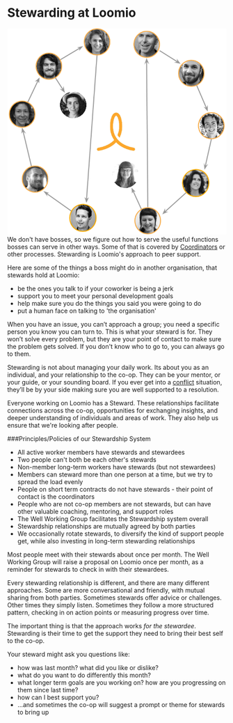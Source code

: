 # Stewarding at Loomio

![](stewards2016.png)
We don't have bosses, so we figure out how to serve the useful functions bosses can serve in other ways. Some of that is covered by [Coordinators](https://loomio.gitbooks.io/loomio-cooperative-handbook/content/coordination.html) or other processes. Stewarding is Loomio's approach to peer support.

Here are some of the things a boss might do in another organisation, that stewards hold at Loomio:

* be the ones you talk to if your coworker is being a jerk
* support you to meet your personal development goals
* help make sure you do the things you said you were going to do
* put a human face on talking to 'the organisation'

When you have an issue, you can’t approach a group; you need a specific person you know you can turn to. This is what your steward is for. They won’t solve every problem, but they are your point of contact to make sure the problem gets solved. If you don't know who to go to, you can always go to them.

Stewarding is not about managing your daily work. Its about you as an individual, and your relationship to the co-op. They can be your mentor, or your guide, or your sounding board. If you ever get into a [conflict](https://loomio.gitbooks.io/loomio-cooperative-handbook/content/conflict_resolution.html) situation, they’ll be by your side making sure you are well supported to a resolution.

Everyone working on Loomio has a Steward. These relationships facilitate connections across the co-op, opportunities for exchanging insights, and deeper understanding of individuals and areas of work. They also help us ensure that we're looking after people.

###Principles/Policies of our Stewardship System

* All active worker members have stewards and stewardees
* Two people can't both be each other's stewards
* Non-member long-term workers have stewards (but not stewardees)
* Members can steward more than one person at a time, but we try to spread the load evenly
* People on short term contracts do not have stewards - their point of contact is the coordinators
* People who are not co-op members are not stewards, but can have other valuable coaching, mentoring, and support roles
* The Well Working Group facilitates the Stewardship system overall
* Stewardship relationships are mutually agreed by both parties
* We occasionally rotate stewards, to diversify the kind of support people get, while also investing in long-term stewarding relationships

Most people meet with their stewards about once per month. The Well Working Group will raise a proposal on Loomio once per month, as a reminder for stewards to check in with their stewardees.

Every stewarding relationship is different, and there are many different approaches. Some are more conversational and friendly, with mutual sharing from both parties. Sometimes stewards offer advice or challenges. Other times they simply listen. Sometimes they follow a more structured pattern, checking in on action points or measuring progress over time. 

The important thing is that the approach works *for the stewardee*. Stewarding is their time to get the support they need to bring their best self to the co-op.

Your steward might ask you questions like:

* how was last month? what did you like or dislike?
* what do you want to do differently this month?
* what longer term goals are you working on? how are you progressing on them since last time?
* how can I best support you?
* ...and sometimes the co-op will suggest a prompt or theme for stewards to bring up


